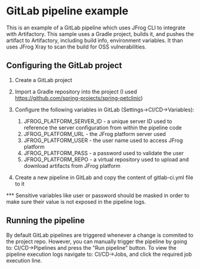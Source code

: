 # GitLab pipeline example
This is an example of a GitLab pipeline which uses JFrog CLI to integrate with Artifactory.
This sample uses a Gradle project, builds it, and pushes the artifact to Artifactory, including build info, environment variables.
It than uses JFrog Xray to scan the build for OSS vulnerabilities.

## Configuring the GitLab project
1. Create a GitLab project
2. Import a Gradle repository into the project (I used https://github.com/spring-projects/spring-petclinic)
3. Configure the following variables in GitLab (Settings->CI/CD->Variables):
   1. JFROG_PLATFORM_SERVER_ID - a unique server ID used to reference the server configuration from within the pipeline code
   2. JFROG_PLATFORM_URL - the JFrog platform server used
   3. JFROG_PLATFORM_USER - the user name used to access JFrog platform
   4. JFROG_PLATFORM_PASS - a password used to validate the user
   5. JFROG_PLATFORM_REPO - a virtual repository used to upload and download artifacts from JFrog platform

4. Create a new pipeline in GitLab and copy the content of gitlab-ci.yml file to it

*** Sensitive variables like user or password should be masked in order to make sure their value is not exposed in the pipeline logs.

## Running the pipeline
By default GitLab pipelines are triggered whenever a change is commited to the project repo.
However, you can manually trigger the pipeline by going to: CI/CD->Pipelines and press the "Run pipeline" button.
To view the pipeline execution logs navigate to: CI/CD->Jobs, and click the required job execution line.


